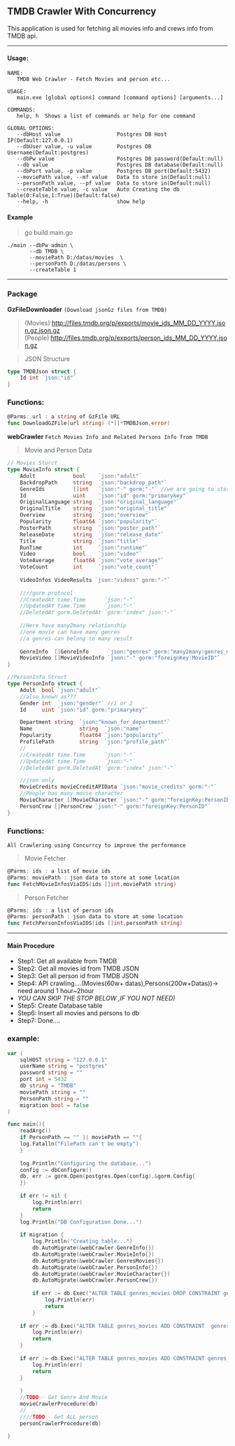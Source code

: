 ## TMDB Crawler With Concurrency 
This application is used for fetching all movies info and crews info from TMDB api.

---
#### Usage:
```CMD
NAME:
   TMDB Web Crawler - Fetch Movies and person etc...                     
                                                                         
USAGE:                                                                   
   main.exe [global options] command [command options] [arguments...]    
                                                                         
COMMANDS:                                                                
   help, h  Shows a list of commands or help for one command             
                                                                         
GLOBAL OPTIONS:                                                          
   --dbHost value                  Postgres DB Host IP(Default:127.0.0.1)
   --dbUser value, -u value        Postgres DB Username(Default:postgres)
   --dbPw value                    Postgres DB password(Default:null)    
   --db value                      Postgres DB database(Default:null)    
   --dbPort value, -p value        Postgres DB port(Default:5432)
   --moviePath value, --mf value   Data to store in(Default:null)
   --personPath value, --pf value  Data to store in(Default:null)
   --createTable value, -c value   Auto Creating the db Table(0:False,1:True)(Default:false)
   --help, -h                      show help
```
#### Example
> go build main.go
``` CMD
./main --dbPw admin \
       --db TMDB \
       --moviePath D:/datas/movies  \
       --personPath D:/datas/persons \
       --createTable 1 
```

---
### Package

**GzFileDownloader**
`(Download jsonGz files from TMDB)`
> (Movies):http://files.tmdb.org/p/exports/movie_ids_MM_DD_YYYY.json.gz.json.gz
> (People):http://files.tmdb.org/p/exports/person_ids_MM_DD_YYYY.json.gz

> JSON Structure  
```go
type TMDBJson struct {
	Id int `json:"id"`
}
```

### Functions:
```go
@Parms: url : a string of GzFile URL
func DownloadGZFile(url string) (*[]*TMDBJson,error)
```

  
**webCrawler** 
`Fetch Movies Info and Related Persons Info from TMDB`  
> Movie and Person Data
```go
// Movies Sturct
type MovieInfo struct {
    Adult            bool    `json:"adult"`
    BackdropPath     string  `json:"backdrop_path"`
    GenreIds         []int   `json:"-" gorm:"-"` //we are going to store it with join table ,ignore that...
    Id               uint    `json:"id" gorm:"primarykey"`
    OriginalLanguage string  `json:"original_language"`
    OriginalTitle    string  `json:"original_title"`
    Overview         string  `json:"overview"`
    Popularity       float64 `json:"popularity"`
    PosterPath       string  `json:"poster_path"`
    ReleaseDate      string  `json:"release_date"`
    Title            string  `json:"title"`
    RunTime          int     `json:"runtime"`
    Video            bool    `json:"video"`
    VoteAverage      float64 `json:"vote_average"`
    VoteCount        int     `json:"vote_count"`
    
    VideoInfos VideoResults `json:"videos" gorm:"-"`
    
    ////gorm protocol
    //CreatedAt time.Time      `json:"-"`
    //UpdatedAt time.Time      `json:"-"`
    //DeletedAt gorm.DeletedAt `gorm:"index" json:"-"`
    
    //Here have many2many relationship
    //one movie can have many genres
    //a genres can belong to many result
    
    GenreInfo  []GenreInfo      `json:"genres" gorm:"many2many:genres_movies"` //json do not contain this info, ignore that
    MovieVideo []MovieVideoInfo `json:"-" gorm:"foreignKey:MovieID"`
}
```
```go
//PersonInfo Struct
type PersonInfo struct {
	Adult  bool `json:"adult"`
	//also known as???
	Gender int  `json:"gender"` //1 or 2
	Id     uint `json:"id" gorm:"primarykey"`

	Department string  `json:"known_for_department"`
	Name               string  `json:"name"`
	Popularity         float64 `json:"popularity"`
	ProfilePath        string  `json:"profile_path"`
	//
	//CreatedAt time.Time      `json:"-"`
	//UpdatedAt time.Time      `json:"-"`
	//DeletedAt gorm.DeletedAt `gorm:"index" json:"-"`

	//json only
	MovieCredits movieCreditAPIData `json:"movie_credits" gorm:"-"`
	//People has many movie character
	MovieCharacter []MovieCharacter `json:"-" gorm:"foreignKey:PersonID"`
	PersonCrew []PersonCrew `json:"-" gorm:"foreignKey:PersonID"`
}
```

### Functions:
`All Crawlering using Concurrcy to improve the performance`  
> Movie Fetcher
```go
@Parms: ids : a list of movie ids
@Parms: moviePath : json data to store at some location
func FetchMovieInfosViaIDS(ids []int,moviePath string)
```
> Person Fetcher
```go
@Parms: ids : a list of person ids
@Parms: personPath : json data to store at some location
func FetchPersonInfosViaIDS(ids []int,personPath string)
```
---
#### Main Procedure
* Step1: Get all available from TMDB
* Step2: Get all movies id from TMDB JSON
* Step3: Get all person id from TMDB JSON
* Step4: API crawling....(Movies(60w+ datas),Persons(200w+Datas))->  need around 1 hour~2hour
* *YOU CAN SKIP THE STOP BELOW ,IF YOU NOT NEED)*
* Step5: Create Database table
* Step6: Insert all movies and persons to db
* Step7: Done....
### example:
```go
var (
    sqlHOST string = "127.0.0.1"
    userName string = "postgres"
    password string = ""
    port int = 5432
    db string = "TMDB"
    moviePath string = ""
    PersonPath string = ""
    migration bool = false
)

func main(){
    readArgc()
    if PersonPath == "" || moviePath == ""{
    log.Fatalln("FilePath can't be empty")
    }
    
    log.Println("Configuring the database...")
    config := dbConfigure()
    db, err := gorm.Open(postgres.Open(config),&gorm.Config{
    })
	
    if err != nil {
        log.Println(err)
        return
    }
    log.Println("DB Configuration Done...")
    
    if migration {
        log.Println("Creating table...")
        db.AutoMigrate(&webCrawler.GenreInfo{})
        db.AutoMigrate(&webCrawler.MovieInfo{})
        db.AutoMigrate(&webCrawler.GenresMovies{})
        db.AutoMigrate(&webCrawler.PersonInfo{})
        db.AutoMigrate(&webCrawler.MovieCharacter{})
        db.AutoMigrate(&webCrawler.PersonCrew{})
        
        if err := db.Exec("ALTER TABLE genres_movies DROP CONSTRAINT genres_movies_pkey").Error ; err != nil {
            log.Println(err)
            return
        }
    
    if err := db.Exec("ALTER TABLE genres_movies ADD CONSTRAINT  genres_movies_unique UNIQUE(genre_info_id,movie_info_id)").Error; err != nil{
        log.Println(err)
        return
	}
    
    if err := db.Exec("ALTER TABLE genres_movies ADD CONSTRAINT genres_movies_pkey PRIMARY KEY (id)").Error ; err != nil{
        log.Println(err)
        return
    }
    
    }
    //TODO - Get Genre And Movie
    movieCrawlerProcedure(db)
    //
    ////TODO - Get ALL person
    personCrawlerProcedure(db)

}
```
